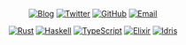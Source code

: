 <p align="center">
  <a href="http://raptazure.github.io/"><img src="https://img.shields.io/badge/blog-simplicity-ffffff.svg?style=social" alt="Blog"></a>
  <a href="https://twitter.com/raptazure"><img src="https://img.shields.io/twitter/follow/raptazure.svg?style=social" alt="Twitter"></a>
  <a href="https://github.com/raptazure?tab=followers"><img src="https://img.shields.io/github/followers/raptazure.svg?label=Follow%20@raptazure&style=social" alt="GitHub"></a>
  <a href="mailto:hermit0x9@outlook.com"><img src="https://img.shields.io/badge/email-welcome-ffffff.svg?style=social" alt="Email"></a>
</p>

<p align="center">
  <a href="https://www.rust-lang.org/"><img src="https://img.shields.io/badge/Rust--ffffff.svg?style=social&logo=Rust" alt="Rust"></a>
  <a href="https://www.haskell.org/"><img src="https://img.shields.io/badge/Haskell--ffffff.svg?style=social&logo=Haskell" alt="Haskell"></a>
  <a href="https://www.typescriptlang.org/"><img src="https://img.shields.io/badge/TypeScript--ffffff.svg?style=social&logo=TypeScript" alt="TypeScript"></a>
  <a href="https://elixir-lang.org/"><img src="https://img.shields.io/badge/Elixir--ffffff.svg?style=social&logo=Elixir" alt="Elixir"></a>
  <a href="https://www.idris-lang.org/"><img src="https://img.shields.io/badge/Idris--ffffff.svg?style=social&logo=data%3Aimage%2Fpng%3Bbase64%2CiVBORw0KGgoAAAANSUhEUgAAAEYAAABGCAYAAABxLuKEAAAHz0lEQVR42u3cA5AkW%2FYG8F%2FNs23btm3btm2N53GM12%2FYrspqT%2Fc8v7%2B5tm1bo7tREZkbGTdqFdrqzj0RN5Sl%2B9X3ne%2Bck%2FCPiH9hVYDRrBooKXiUIGHdZg7vYAuAJlZT5MjYMYEt5nDXIm5fwhoQGJWwSuHBgde4fiG9rVyVZ89oRhUWnAyge9hnHv%2FSwb%2FMZa8oFxUv4s3PYHIHyzqYJDte5OSczyvPc14by8p8dTqHR68pZJQy9mzIjs18bglhEc%2BOTOeKmFHbXG3VQKitHBPiza%2B1gIF%2FJ7Tzzr1snR0vlJQytsSyeYM3%2FpXQyXde5dgs74wYa25j%2FQ4uqfJIL%2FdWuazMYc1skn9tBkoEzox3CWX%2BMIMrILAKSiOCFTM4ZgZN8%2FlOP%2BFNQpWflOlt4byYMflaZh7z3yZUCTO4RQbOCIut7uLqmQyVCR8Q%2Bgnt9N3EZlCPOc0M1cBMCK9y3YiSVVSTrH4Dpzfxbi%2FhHUIrnzqNrTPG5ME5g43b%2BdIgoYOlT3NKdrzhN17bTEjX6HRFYEAp5GSCNV7l2U6W1sCZy5tYLXtt3o1mcVKFlYsJzXwD28GwbSECo9IeKE%2F9LNmCmjxqm%2B4njOb2mA0ZOK3MHiAsJsyiDRq2Ok5Yvcwu%2FRzUz%2F5vsWvClk2sXS8R11bEoFVhDve%2FR2jif7FxdjwP0iy2K%2FOLHkIH4S7OycBvyJ7nDY5uYsI8%2Fq2VH1b4Qzc%2F7uIjZVrK3NvKHlGfVIrZ087ibsL5nJnJJGZNB3MH0qQ9i0GsDo1s4aOw7SWcMZpJc%2FhED%2BFfCUsIFX7XSc9s9s8kEDNiOrtUCS%2FwSvaaCExlTu8ldBNa%2BOXhHNWwuaa%2Bzq1%2FDWfNoruTMJCuCmEu92QSiJNshfnT%2BR%2BsBShFTrVlhZ93E7oIj%2FJYw8oJpJZcx41WeZhLmvlSH6HKikHCTB7ONpRnRMKBs%2Fh%2F7Awo5cFfyJoVvtCTymkSC4eDnMTOkwNpywW8M0CosryT8BCn5qWUvXY2L1%2FEsRAiYBJWT%2FhMbwrMSwxh40YBpoTS3ztWwKoLGexPN9XEv8ncK2UbTGfvy9ivnlx72TDhu12pNCfxNrZqKMZkRV3WJX%2BY1SKWAMjVMWu18bFBQjtLb%2BZ89XPEGihB1Coc2EVIWL6YMJFebN4QwNTo%2FLfYeLzZ0awOUziwzO8HCeOZ8bck8xroUOGJIULCH3oJj9CEDRoCmHYOb%2BXlMu8m%2FFsX3VUml7mvnZNmsW7MlHiDixjzL4QZ%2FAs2pf7G4t6pwmd70yTezorzeBRrNEyOuZqdn%2BeOaQw189v3CbXVRajwrXZemxh1zPlN3sf6VX46l%2B9ir3obixla5fpBQoWlfYTX%2BSbOCZQatW7Z41keW8Dnsqp0iNDJ9ydzAvV7nwoTFhJwXAxMDGQL6yR8oy%2BV0QDhGfqwW6NZddwpw9aTebmT5VVW9hE6%2BP2jHFFv1lJm92Z%2BciYXxZuLK94qc9IK%2Bg89hBZ%2BvQv3Y73GrGFyIweApzi3nZ9mljqX%2F8O6eavPWNdM9RZuyDMxllDCpWnVvKKSutE43sWhhkmMyv7hxzm8I%2B2EK4T7uCaz5XxSnseFd3ABxHOYjFVVftOd5pZeQjO%2F2IIHsOGwqHjjf3o651QIg4SXaceqcYH4CuuczDZSwCLJrZvwhX5CwrIaY%2FoIj1PFgcMKlNiWm3nlA8LrfAzb%2F7VOOOQB4oO0ZllaA2WAMJuv4KrrWGdYApP960%2BwQcKP5vNzHF4HmFI8IoUKzUtSB0pY2ZXOe89kInYclqDUqVZfaCfsEg%2Bg6juQCmNTUJYmadLtJzxFP47OWDUsI6pYd2rlpxdwdT1gIge6ZZCQpJZfYfkAYQafwxV359xtRJyRbKHrDm6P80ieWd2c2k2oEhJW1JiSudDOPIltY1CGPWvmceU9XF5vZJm35Z6ULRVCkoJ0K3NxgBEWpRSYja9mt%2FqjBGslfH4gTbZVQiah8fwLTp8eNYojLUahFLOpSiXnQCED5XW%2BhpvOiCZ0I5I5dRrJe4YiB%2BomtPG7ExgbzX5HdozO5ZUaS7pSQBJCkibch%2BjEYYW5Di8abL%2BXzVfyEprCx3DhZNYqBFui5vDKwbQHyiTUQ2jmlzvwGLYqjoRy55ASvtCXWnMsobhBLBJbborYsryfMJsv4bLbc6dUCpNXIOHDA9koIS3iyoQreA07FAOUqJirclxa3a7MeqHFhKl8AqfXZFZIGVWZvCTnRBlbruLVQiVciNqAT%2FRn%2FRAr0tzyZZxTqMvjo7MCu1T4XTWVUm5U2REPnwolo4Qz%2B7MqN53KtbH0BB4SOVHR8svdg5GMmvgGzlC0iC4KGjOU2XTqRq%2FxP9i7cGyJZrmTl6TAZFP%2F5%2BnD1kUHZsqfhtxpw%2Fgszdiw6MBMzBiTAfMcC0UD7iK60sODETCjqWD9QgNT5rLFqSvlWoF%2FwWaFllI7h1QJ%2BY56Ll%2FFXkUDJj7xtkHC93rSIi8t8FZcxkX51xUVnLczOeWuvJwJgVJh80yFp9IE%2FPus%2Bl3A17BTBmAhG8lFHDJASC%2BfX5Zdljqax%2FOvg8KNHhbR1MzvugkDhDcJzXwT22asKSo4pY058hEeeY3euXy5nzCTzvi1RYr4xtE1sfutXDWaGWdzaJaIC%2F%2B4lIglG6Hkn6Gk6E8c%2BqvRAHXMHwGfrKWFVGy0DgAAAABJRU5ErkJggg%3D%3D" alt="Idris"></a>
</p>



<!--
**raptazure/raptazure** is a ✨ _special_ ✨ repository because its `README.md` (this file) appears on your GitHub profile.
-->

